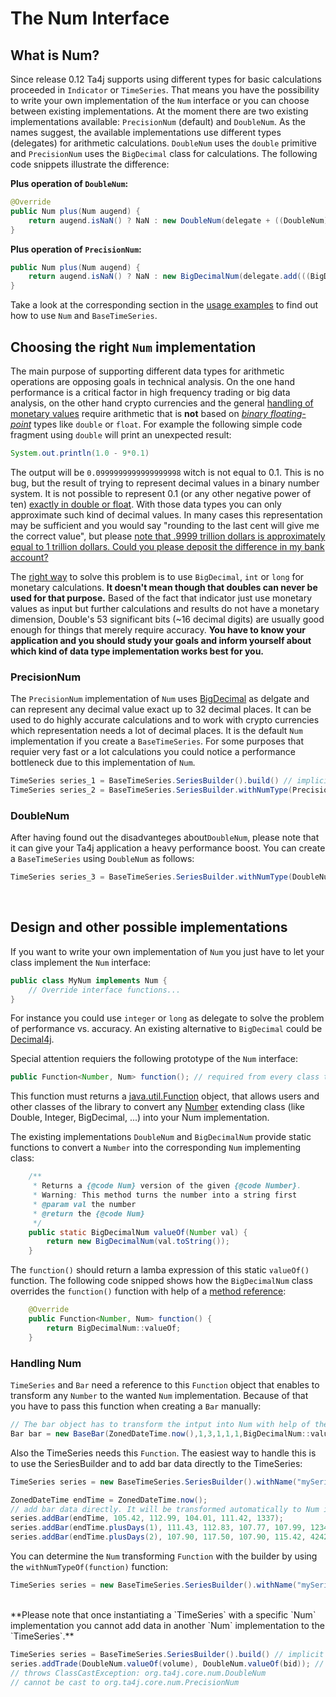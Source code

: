 # The Num Interface

## What is Num?
Since release 0.12 Ta4j supports using different types for basic calculations proceeded in `Indicator` or `TimeSeries`. That means you have the possibility to write your own implementation of the `Num` interface or you can choose between existing implementations. At the moment there are two existing implementations available: `PrecisionNum` (default) and `DoubleNum`. As the names suggest, the available implementations use different types (delegates) for arithmetic calculations. `DoubleNum` uses the `double` primitive and `PrecisionNum` uses the `BigDecimal` class for calculations. The following code snippets illustrate the difference:


**Plus operation of `DoubleNum`:**
```java
@Override
public Num plus(Num augend) {
    return augend.isNaN() ? NaN : new DoubleNum(delegate + ((DoubleNum)augend).delegate);
}
```

**Plus operation of `PrecisionNum`:**
```java
public Num plus(Num augend) {
    return augend.isNaN() ? NaN : new BigDecimalNum(delegate.add(((BigDecimalNum)augend).delegate, MATH_CONTEXT));
}
```
Take a look at the corresponding section in the [usage examples](Usage-examples.html) to find out how to use ``Num`` and ``BaseTimeSeries``.

## Choosing the right `Num` implementation
The main purpose of supporting different data types for arithmetic operations are opposing goals in technical analysis. On the one hand performance is a critical  factor in high frequency trading or big data analysis, on the other hand crypto currencies and the general [handling of monetary values](link-to-source) require arithmetic that is **not** based on [*binary floating-point*](https://en.wikipedia.org/wiki/IEEE_754) types like `double` or `float`. For example the following simple code fragment using `double` will print an unexpected result:
```java
System.out.println(1.0 - 9*0.1)
```
The output will be `0.0999999999999999998` witch is not equal to 0.1. This is no bug, but the result of trying to represent decimal values in a binary number system. It is not possible to represent 0.1 (or any  other negative power of ten) [exactly in double or float](http://www.lahey.com/float.htm). With those data types you can only approximate such kind of decimal values. In many cases this representation may be sufficient and you would say "rounding to the last cent will give me the correct value",  but please [note that .9999 trillion dollars is approximately equal to 1 trillion dollars. Could you please deposit the difference in my bank account?](https://softwareengineering.stackexchange.com/questions/62948/what-can-be-done-to-programming-languages-to-avoid-floating-point-pitfalls)

The [right way](https://stackoverflow.com/questions/8148684/what-is-the-best-data-type-to-use-for-money-in-java-app) to solve this problem is to use `BigDecimal`, `int` or `long` for monetary calculations. **It doesn't mean though that doubles can never be used for that purpose.** Based of the fact that indicator just use monetary values as input but further calculations and results do not have a monetary dimension, Double's 53 significant bits (~16 decimal digits) are usually good enough for things that merely require accuracy.
**You have to know your application and you should study your goals and inform yourself about which kind of data type implementation works best for you.**

### PrecisionNum
The `PrecisionNum` implementation of `Num` uses [BigDecimal](https://docs.oracle.com/javase/8/docs/api/java/math/BigDecimal.html) as delgate and can represent any decimal value exact up to 32 decimal places. It can be used to do highly accurate calculations and to work with crypto currencies which representation needs a lot of decimal places. It is the default `Num` implementation if you create a `BaseTimeSeries`. For some purposes that requier very fast or a lot calculations you could notice a performance bottleneck due to this implementation of `Num`.

```java
TimeSeries series_1 = BaseTimeSeries.SeriesBuilder().build() // implicit initialize TimeSeries with PrecisionNum
TimeSeries series_2 = BaseTimeSeries.SeriesBuilder.withNumType(PrecisionNum::valueOf).build() // explicit initialize TimeSeries with PrecisionNum
```


### DoubleNum

After having found out the disadvanteges about`DoubleNum`, please note that it can give your Ta4j application a heavy performance boost. You can create a `BaseTimeSeries` using `DoubleNum` as follows:
```java
TimeSeries series_3 = BaseTimeSeries.SeriesBuilder.withNumType(DoubleNum::valueOf).build() // explicit initialize TimeSeries with DoubleNum
```
<br>

## Design and other possible implementations
If you want to write your own implementation of `Num` you just have to let your class implement the ``Num`` interface:
```java
public class MyNum implements Num {
    // Override interface functions...
}
```
For instance you could use `integer` or `long` as delegate to solve the problem of performance vs. accuracy. An existing alternative to ``BigDecimal`` could be [Decimal4j](https://github.com/tools4j/decimal4j).

Special attention requiers the following prototype of the ``Num`` interface:
```java
public Function<Number, Num> function(); // required from every class that implements Num..
```
This function must returns a [java.util.Function](https://docs.oracle.com/javase/8/docs/api/java/util/function/package-summary.html) object, that allows users and other classes of the library to convert any [Number](https://docs.oracle.com/javase/7/docs/api/java/lang/Number.html) extending class (like Double, Integer, BigDecimal, ...) into your Num implementation.

The existing implementations ``DoubleNum`` and ``BigDecimalNum`` provide static functions to convert a ``Number`` into the corresponding ``Num`` implementing class:
```java
    /**
     * Returns a {@code Num} version of the given {@code Number}.
     * Warning: This method turns the number into a string first
     * @param val the number
     * @return the {@code Num}
     */
    public static BigDecimalNum valueOf(Number val) {
        return new BigDecimalNum(val.toString());
    }
```

The `function()` should return a lamba expression of this static ``valueOf()`` function. The following code snipped shows how the ``BigDecimalNum`` class overrides the `function()` function with help of a [method reference](https://docs.oracle.com/javase/tutorial/java/javaOO/methodreferences.html):
```java
    @Override
    public Function<Number, Num> function() {
        return BigDecimalNum::valueOf;
    }
```
### Handling Num
``TimeSeries`` and ``Bar`` need a reference to this ``Function`` object that enables to transform any ``Number`` to the wanted ``Num`` implementation. Because of that you have to pass this function when creating a ``Bar`` manually:
```java
// The bar object has to transform the intput into Num with help of the given function
Bar bar = new BaseBar(ZonedDateTime.now(),1,3,1,1,1,BigDecimalNum::valueOf);
```

Also the TimeSeries needs this ``Function``. The easiest way to handle this is to use the SeriesBuilder and to add bar data directly to the TimeSeries:
```java
TimeSeries series = new BaseTimeSeries.SeriesBuilder().withName("mySeries").build(); // the builder uses BigDecimalNum as default

ZonedDateTime endTime = ZonedDateTime.now();
// add bar data directly. It will be transformed automatically to Num implementation of TimeSeries
series.addBar(endTime, 105.42, 112.99, 104.01, 111.42, 1337); 
series.addBar(endTime.plusDays(1), 111.43, 112.83, 107.77, 107.99, 1234);
series.addBar(endTime.plusDays(2), 107.90, 117.50, 107.90, 115.42, 4242);
```

You can determine the ``Num`` transforming ``Function`` with the builder by using the ``withNumTypeOf(function)`` function:

```java
TimeSeries series = new BaseTimeSeries.SeriesBuilder().withName("mySeries").withNumTypeOf(DoubleNum::valueOf).build();
```
<br>
**Please note that once instantiating a `TimeSeries` with a specific `Num` implementation you cannot add data in another `Num` implementation to the `TimeSeries`.**

```java
TimeSeries series = BaseTimeSeries.SeriesBuilder().build() // implicit initialize with PrecisionNum
series.addTrade(DoubleNum.valueOf(volume), DoubleNum.valueOf(bid)); // try to add DoubleNum values
// throws ClassCastException: org.ta4j.core.num.DoubleNum
// cannot be cast to org.ta4j.core.num.PrecisionNum
```
